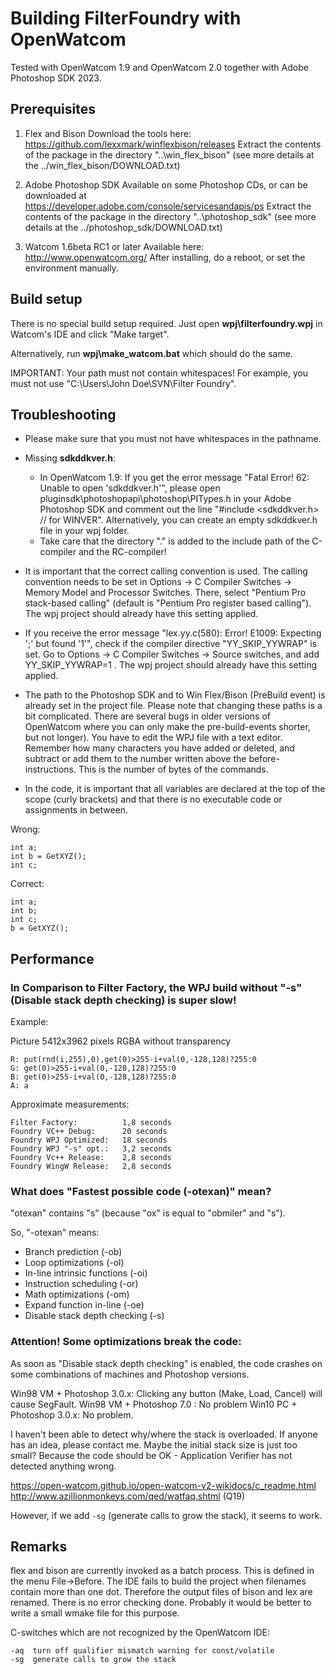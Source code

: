 
Building FilterFoundry with OpenWatcom
======================================

Tested with OpenWatcom 1.9 and OpenWatcom 2.0 together with Adobe Photoshop SDK 2023.


Prerequisites
-------------

1) Flex and Bison
   Download the tools here:
   https://github.com/lexxmark/winflexbison/releases
   Extract the contents of the package in the directory "..\win_flex_bison"
   (see more details at the ../win_flex_bison/DOWNLOAD.txt)

2) Adobe Photoshop SDK
   Available on some Photoshop CDs, or can be downloaded at
   https://developer.adobe.com/console/servicesandapis/ps
   Extract the contents of the package in the directory "..\photoshop_sdk"
   (see more details at the ../photoshop_sdk/DOWNLOAD.txt)

3) Watcom 1.6beta RC1 or later
   Available here:
   http://www.openwatcom.org/
   After installing, do a reboot, or set the environment manually.


Build setup
-----------

There is no special build setup required.
Just open **wpj\filterfoundry.wpj** in Watcom's IDE and click "Make target".

Alternatively, run **wpj\make_watcom.bat** which should do the same.

IMPORTANT: Your path must not contain whitespaces!
For example, you must not use "C:\Users\John Doe\SVN\Filter Foundry\".


Troubleshooting
---------------

- Please make sure that you must not have whitespaces in the pathname.

- Missing **sdkddkver.h**:
  * In OpenWatcom 1.9:
    If you get the error message "Fatal Error! 62:  Unable to open 'sdkddkver.h'", please open 
    pluginsdk\photoshopapi\photoshop\PITypes.h in your Adobe Photoshop SDK and
    comment out the line "#include <sdkddkver.h> // for WINVER".
    Alternatively, you can create an empty sdkddkver.h file in your wpj folder.
  * Take care that the directory "." is added to the include path of the C-compiler
    and the RC-compiler!

- It is important that the correct calling convention is used.
  The calling convention needs to be set in
  Options -> C Compiler Switches -> Memory Model and Processor Switches.
  There, select "Pentium Pro stack-based calling" (default is "Pentium Pro register based calling").
  The wpj project should already have this setting applied.

- If you receive the error message "lex.yy.c(580): Error! E1009: Expecting ';' but found '1'",
  check if the compiler directive "YY_SKIP_YYWRAP" is set.
  Go to Options -> C Compiler Switches -> Source switches, and add YY_SKIP_YYWRAP=1 .
  The wpj project should already have this setting applied.

- The path to the Photoshop SDK and to Win Flex/Bison (PreBuild event)
  is already set in the project file. Please note that changing these
  paths is a bit complicated. There are several bugs in older versions of OpenWatcom
  where you can only make the pre-build-events shorter, but not longer).
  You have to edit the WPJ file with a text editor.
  Remember how many characters you have added or deleted,
  and subtract or add them to the number written above the before-instructions.
  This is the number of bytes of the commands.

- In the code, it is important that all variables are declared at the
  top of the scope (curly brackets) and that there is no executable code or
  assignments in between.

Wrong:

    int a;
    int b = GetXYZ();
    int c;

Correct:

    int a;
    int b;
    int c;
    b = GetXYZ();


Performance
-----------

### In Comparison to Filter Factory, the WPJ build without "-s" (Disable stack depth checking) is super slow!

Example:

Picture 5412x3962 pixels RGBA without transparency

    R: put(rnd(i,255),0),get(0)>255-i+val(0,-128,128)?255:0
    G: get(0)>255-i+val(0,-128,128)?255:0
    B: get(0)>255-i+val(0,-128,128)?255:0
    A: a

Approximate measurements:

    Filter Factory:          1,8 seconds
    Foundry VC++ Debug:      20 seconds
    Foundry WPJ Optimized:   18 seconds
    Foundry WPJ "-s" opt.:   3,2 seconds
    Foundry Vc++ Release:    2,8 seconds
    Foundry WingW Release:   2,8 seconds

### What does "Fastest possible code (-otexan)" mean?

"otexan" contains "s" (because "ox" is equal to "obmiler" and "s").

So, "-otexan" means:

- Branch prediction (-ob)
- Loop optimizations (-ol)
- In-line intrinsic functions (-oi)
- Instruction scheduling (-or)
- Math optimizations (-om)
- Expand function in-line (-oe)
- Disable stack depth checking (-s)

### Attention! Some optimizations break the code:

As soon as "Disable stack depth checking" is enabled, the code crashes
on some combinations of machines and Photoshop versions.

Win98 VM + Photoshop 3.0.x: Clicking any button (Make, Load, Cancel) will cause SegFault.
Win98 VM + Photoshop 7.0 : No problem
Win10 PC + Photoshop 3.0.x: No problem.

I haven't been able to detect why/where the stack is overloaded.
If anyone has an idea, please contact me.
Maybe the initial stack size is just too small?
Because the code should be OK - Application Verifier has not detected anything wrong.

https://open-watcom.github.io/open-watcom-v2-wikidocs/c_readme.html
http://www.azillionmonkeys.com/qed/watfaq.shtml (Q19)

However, if we add `-sg` (generate calls to grow the stack), it seems to work.


Remarks
-------

flex and bison are currently invoked as a batch process.
This is defined in the menu File->Before.
The IDE fails to build the project when filenames contain more than one dot.
Therefore the output files of bison and lex are renamed.
There is no error checking done.
Probably it would be better to write a small wmake file for this purpose.

C-switches which are not recognized by the OpenWatcom IDE:

    -aq  turn off qualifier mismatch warning for const/volatile
    -sg  generate calls to grow the stack
